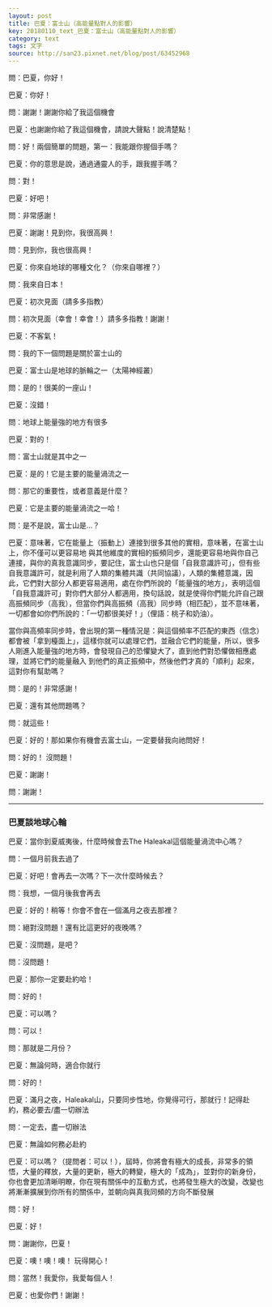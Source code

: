 ```yaml
---
layout: post
title: 巴夏：富士山（高能量點對人的影響）
key: 20180110_text_巴夏：富士山（高能量點對人的影響）
category: text
tags: 文字
source: http://san23.pixnet.net/blog/post/63452968
---
```



問：巴夏，你好！

巴夏：你好！

問：謝謝！謝謝你給了我這個機會

巴夏：也謝謝你給了我這個機會，請說大聲點！說清楚點！

問：好！兩個簡單的問題，第一：我能跟你握個手嗎？

巴夏：你的意思是說，通過通靈人的手，跟我握手嗎？

問：對！

巴夏：好吧！

問：非常感謝！

巴夏：謝謝！見到你，我很高興！

問：見到你，我也很高興！

巴夏：你來自地球的哪種文化？（你來自哪裡？）

問：我來自日本！

巴夏：初次見面（請多多指教）

問：初次見面（幸會！幸會！）請多多指教！謝謝！

巴夏：不客氣！

問：我的下一個問題是關於富士山的

巴夏：富士山是地球的脈輪之一（太陽神經叢）

問：是的！很美的一座山！

巴夏：沒錯！

問：地球上能量強的地方有很多

巴夏：對的！

問：富士山就是其中之一

巴夏：是的！它是主要的能量渦流之一

問：那它的重要性，或者意義是什麼？

巴夏：它是主要的能量渦流之一哈！

問：是不是說，富士山是…？

巴夏：意味著，它在能量上（振動上）連接到很多其他的實相，意味著，在富士山上，你不僅可以更容易地 與其他維度的實相的振頻同步，還能更容易地與你自己連接，與你的真我意識同步，要記住，富士山也只是個「自我意識許可」，但有些自我意識許可，就是利用了人類的集體共識（共同協議），人類的集體意識，因此，它們對大部分人都更容易適用，處在你們所說的「能量強的地方」，表明這個「自我意識許可」對你們大部分人都適用，換句話說，就是使得你們能允許自己跟高振頻同步（高我），但當你們與高振頻（高我）同步時（相匹配），並不意味著，一切都會如你們所說的：「一切都很美好！」（俚語：桃子和奶油）。

當你與高頻率同步時，會出現的第一種情況是：與這個頻率不匹配的東西（信念）都會被「拿到檯面上」，這樣你就可以處理它們，並融合它們的能量，所以，很多人剛進入能量強的地方時，會發現自己的恐懼變大了，直到他們對恐懼做相應處理，並將它們的能量融入 到他們的真正振頻中，然後他們才真的「順利」起來，這對你有幫助嗎？

問：是的！非常感謝！

巴夏：還有其他問題嗎？

問：就這些！

巴夏：好的！那如果你有機會去富士山，一定要替我向祂問好！

問：好的！ 沒問題！

巴夏：謝謝！

問：謝謝！

---

### 巴夏談地球心輪

巴夏：當你到夏威夷後，什麼時候會去The Haleakal這個能量渦流中心嗎？

問：一個月前我去過了

巴夏：好吧！會再去一次嗎？下一次什麼時候去？

問：我想，一個月後我會再去

巴夏：好的！稍等！你會不會在一個滿月之夜去那裡？

問：絕對沒問題！還有比這更好的夜晚嗎？

巴夏：沒問題，是吧？

問：沒問題！

巴夏：那你一定要赴約哈！

問：好的！

巴夏：可以嗎？

問：可以！

問：那就是二月份？

巴夏：無論何時，適合你就行

問：好的！

巴夏：滿月之夜，Haleakal山，只要同步性地，你覺得可行，那就行！記得赴約，務必要去/盡一切辦法

問：一定去，盡一切辦法

巴夏：無論如何務必赴約

巴夏：可以嗎？（提問者：可以！），屆時，你將會有極大的成長，非常多的領悟，大量的釋放，大量的更新，極大的轉變，極大的「成為」，並對你的新身份，你也會更加清晰明瞭，你在現有關係中的互動方式，也將發生極大的改變，改變也將漸漸擴展到你所有的關係中，並朝向與真我同頻的方向不斷發展

問：好！

巴夏：好！

問：謝謝你，巴夏！

巴夏：噢！噢！噢！ 玩得開心！

問：當然！我愛你，我愛每個人！

巴夏：也愛你們！謝謝！
